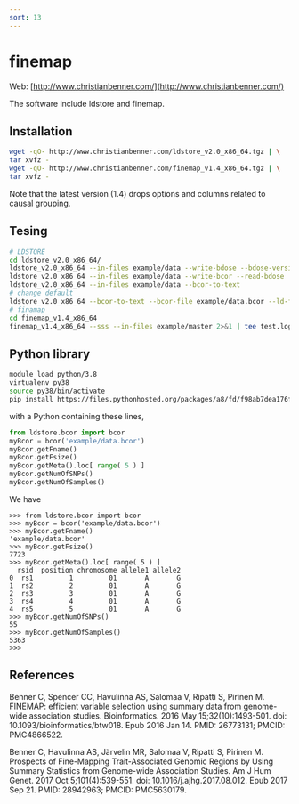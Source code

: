 ```yaml
---
sort: 13
---
```


# finemap

Web: [http://www.christianbenner.com/](http://www.christianbenner.com/)

The software include ldstore and finemap.

## Installation

```bash
wget -qO- http://www.christianbenner.com/ldstore_v2.0_x86_64.tgz | \
tar xvfz -
wget -qO- http://www.christianbenner.com/finemap_v1.4_x86_64.tgz | \
tar xvfz -
```

Note that the latest version (1.4) drops options and columns related to causal grouping.

## Tesing

```bash
# LDSTORE
cd ldstore_v2.0_x86_64/
ldstore_v2.0_x86_64 --in-files example/data --write-bdose --bdose-version 1.1
ldstore_v2.0_x86_64 --in-files example/data --write-bcor --read-bdose
ldstore_v2.0_x86_64 --in-files example/data --bcor-to-text
# change default
ldstore_v2.0_x86_64 --bcor-to-text --bcor-file example/data.bcor --ld-file example/data.ld
# finamap
cd finemap_v1.4_x86_64
finemap_v1.4_x86_64 --sss --in-files example/master 2>&1 | tee test.log
```

## Python library

```bash
module load python/3.8
virtualenv py38
source py38/bin/activate
pip install https://files.pythonhosted.org/packages/a8/fd/f98ab7dea176f42cb61b80450b795ef19b329e8eb715b87b0d13c2a0854d/ldstore-0.1.9.tar.gz
```

with a Python containing these lines,

```python
from ldstore.bcor import bcor
myBcor = bcor('example/data.bcor')
myBcor.getFname()
myBcor.getFsize()
myBcor.getMeta().loc[ range( 5 ) ]
myBcor.getNumOfSNPs()
myBcor.getNumOfSamples()
```

We have

```
>>> from ldstore.bcor import bcor
>>> myBcor = bcor('example/data.bcor')
>>> myBcor.getFname()
'example/data.bcor'
>>> myBcor.getFsize()
7723
>>> myBcor.getMeta().loc[ range( 5 ) ]
  rsid  position chromosome allele1 allele2
0  rs1         1         01       A       G
1  rs2         2         01       A       G
2  rs3         3         01       A       G
3  rs4         4         01       A       G
4  rs5         5         01       A       G
>>> myBcor.getNumOfSNPs()
55
>>> myBcor.getNumOfSamples()
5363
>>>
```

## References

Benner C, Spencer CC, Havulinna AS, Salomaa V, Ripatti S, Pirinen M. FINEMAP: efficient variable selection using summary data from genome-wide association studies. Bioinformatics. 2016 May 15;32(10):1493-501. doi: 10.1093/bioinformatics/btw018. Epub 2016 Jan 14. PMID: 26773131; PMCID: PMC4866522.

Benner C, Havulinna AS, Järvelin MR, Salomaa V, Ripatti S, Pirinen M. Prospects of Fine-Mapping Trait-Associated Genomic Regions by Using Summary Statistics from Genome-wide Association Studies. Am J Hum Genet. 2017 Oct 5;101(4):539-551. doi: 10.1016/j.ajhg.2017.08.012. Epub 2017 Sep 21. PMID: 28942963; PMCID: PMC5630179.
